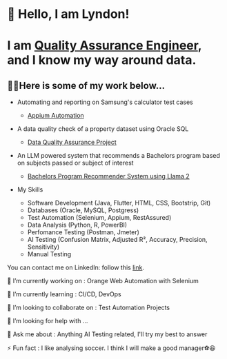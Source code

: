 # 🚀 Hello, I am Lyndon!
# I am [Quality Assurance Engineer](https://www.linkedin.com/in/lyndon-takudzwa-simango/), and I know my way around data.


## 👨‍💻Here is some of my work below...
- Automating and reporting on Samsung's calculator test cases
  - [Appium Automation](https://github.com/CertainTingz/SamsungCalculatorAutomation)
- A data quality check of a property dataset using Oracle SQL
  - [Data Quality Assurance Project](https://github.com/CertainTingz/DataQualityAssurance)
- An LLM powered system that recommends a Bachelors program based on subjects passed or subject of interest
  - [Bachelors Program Recommender System using Llama 2](//abc)
 
- My Skills
  - Software Development (Java, Flutter, HTML, CSS, Bootstrip, Git)
  - Databases (Oracle, MySQL, Postgress)
  - Test Automation (Selenium, Appium, RestAssured)
  - Data Analysis (Python, R, PowerBI)
  - Perfomance Testing (Postman, Jmeter) 
  - AI Testing (Confusion Matrix, Adjusted R², Accuracy, Precision, Sensitivity)
  - Manual Testing
 
You can contact me on LinkedIn: follow this [link](https://www.linkedin.com/in/lyndon-takudzwa-simango/).

🔭 I’m currently working on : Orange Web Automation with Selenium

🌱 I’m currently learning : CI/CD, DevOps

👯 I’m looking to collaborate on : Test Automation Projects

🤔 I’m looking for help with ...

💬 Ask me about : Anything AI Testing related, I'll try my best to answer

⚡ Fun fact : I like analysing soccer. I think I will make a good manager⚽😆

